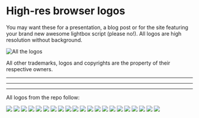 # High-res browser logos

You may want these for a presentation, a blog post or for the site featuring your brand new awesome lightbox script (please no!).  All logos are high resolution without background.

![All the logos](https://raw.github.com/paulirish/browser-logos/master/all-desktop.png)

All other trademarks, logos and copyrights are the property of their respective owners.

<hr><hr><hr>

All logos from the repo follow:


![](https://rawgithub.com/paulirish/browser-logos/master/chrome-canary.png)
![](https://rawgithub.com/paulirish/browser-logos/master/chrome.png)
![](https://rawgithub.com/paulirish/browser-logos/master/chrome.svg)
![](https://rawgithub.com/paulirish/browser-logos/master/chromium.png)
![](https://rawgithub.com/paulirish/browser-logos/master/chromium.svg)
![](https://rawgithub.com/paulirish/browser-logos/master/firefox-aurora.png)
![](https://rawgithub.com/paulirish/browser-logos/master/firefox-beta.png)
![](https://rawgithub.com/paulirish/browser-logos/master/firefox-nightly.png)
![](https://rawgithub.com/paulirish/browser-logos/master/firefox.png)
![](https://rawgithub.com/paulirish/browser-logos/master/ie-256.png)
![](https://rawgithub.com/paulirish/browser-logos/master/ie.svg)
![](https://rawgithub.com/paulirish/browser-logos/master/ie10.png)
![](https://rawgithub.com/paulirish/browser-logos/master/ie10.svg)
![](https://rawgithub.com/paulirish/browser-logos/master/ie6.png)
![](https://rawgithub.com/paulirish/browser-logos/master/ie8-700.png)
![](https://rawgithub.com/paulirish/browser-logos/master/maxthon.png)
![](https://rawgithub.com/paulirish/browser-logos/master/opera-next.png)
![](https://rawgithub.com/paulirish/browser-logos/master/opera-next.svg)
![](https://rawgithub.com/paulirish/browser-logos/master/opera.png)
![](https://rawgithub.com/paulirish/browser-logos/master/safari.png)
![](https://rawgithub.com/paulirish/browser-logos/master/webkit.png)
